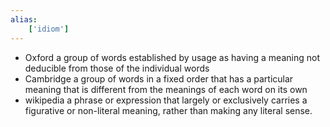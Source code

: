 ```yaml
---
alias:
    ['idiom']
---
```

- Oxford
  a group of words established by usage as having a meaning not deducible from those of the individual words
- Cambridge
  a group of words in a fixed order that has a particular meaning that is different from the meanings of each word on its own
- wikipedia
  a phrase or expression that largely or exclusively carries a figurative or non-literal meaning, rather than making any literal sense.
